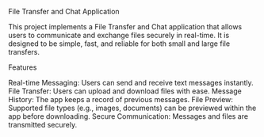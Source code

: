 File Transfer and Chat Application



This project implements a File Transfer and Chat application that allows users to communicate and exchange files securely in real-time. It is designed to be simple, fast, and reliable for both small and large file transfers.

Features



Real-time Messaging: Users can send and receive text messages instantly.
File Transfer: Users can upload and download files with ease.
Message History: The app keeps a record of previous messages.
File Preview: Supported file types (e.g., images, documents) can be previewed within the app before downloading.
Secure Communication: Messages and files are transmitted securely.
